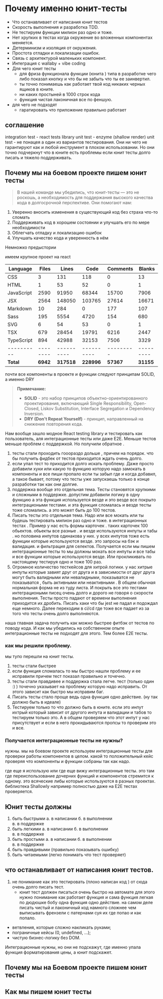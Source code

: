 # Почему именно юнит-тесты

- Что останавливает от написания юнит тестов
- Скорость выполнения и разработка TDD.
- Не тестируем функции милион раз одно и тоже.
- Нет хрупких в тестах когда окружение во вложенных компонентах меняется.
- Детерминизм и изоляция от окружения.
- Простота отладки и локализации ошибок.
- Связь с архитектурой маленьких компонент.
- Интеграция с wallaby + vibe coding
- Для чего юнит тесты
  - для фриза функционала функции (юнита ) типа в разработке чего либо показал кнопку и что бы не забыть что ты ее заинвертил.
  - ты точно понимаешь как работает твой код никаких черных ящиков в юните.
  - ни каких простыней в 1000 строк кода
  - функция чистая лаконичная все по феншую.
- для чего не подходят
  - гаратировать что приложение правильно работает

## соглашение

integration test - react tests library
unit test - enzyme (shallow render)
unit test - не понацея а один из вариантов тестирования. Они ни чего не гарантируют как и любой инструмент в плохом использовании. Но они точно подчеркнут что в юните есть проблемы если юнит тесты долго писать и тяжело поддерживать.

## Почему мы на боевом проекте пишем юнит тесты

> В нашей команде мы убедились, что юнит-тесты — это не роскошь, а необходимость для поддержания высокого качества кода в долгосрочной перспективе. Они помогают нам:

1. Уверенно вносить изменения в существующий код без страха что-то сломать
2. Поддерживать код в хорошем состоянии и улучшать его по мере необходимости
3. Облегчать отладку и локализацию ошибок
4. Улучшать качество кода и уверенность в нём

Немножко предыстории

имеем крупное проект на react

| Language   | Files    | Lines      | Code       | Comments  | Blanks    |
| ---------- | -------- | ---------- | ---------- | --------- | --------- |
| CSS        | 3        | 131        | 118        | 0         | 13        |
| HTML       | 1        | 53         | 52         | 0         | 1         |
| JavaScript | 2590     | 91950      | 68344      | 15700     | 7906      |
| JSX        | 2564     | 148050     | 103765     | 27614     | 16671     |
| Markdown   | 10       | 284        | 0          | 177       | 107       |
| Sass       | 195      | 5554       | 4720       | 154       | 680       |
| SVG        | 6        | 54         | 53         | 0         | 1         |
| TSX        | 679      | 28454      | 19791      | 6216      | 2447      |
| TypeScript | 894      | 42988      | 32153      | 7506      | 3329      |
| ---------- | -------- | ---------- | ---------- | --------- | --------- |
| **Total**  | **6942** | **317518** | **228996** | **57367** | **31155** |

почти все компоненты в проекте и функции следуют принципам SOLID, а именно DRY

> **Примечание:**
>
> - **SOLID** - это набор принципов объектно-ориентированного проектирования, включающий Single Responsibility, Open-Closed, Liskov Substitution, Interface Segregation и Dependency Inversion.
> - **DRY (Don't Repeat Yourself)** - принцип, направленный на снижение повторения кода.

Нам вообще зашло модное React testing library и тестировать как пользователь, аля интеграционные тесты или даже E2E. Меньше тестов меньше проблем с поддержкой.
Но получили обратное .

1. тесты стали проходить гооораздо дольше , причем на порядок. что бы получить фидбек от тестов приходится ждать очень долго.
2. если упал тест то приходится долго искать проблему. Даже просто добавили хуки или какую то функцию которую надо замокать в компоненты и все пиши пропало если ты забыл где и когда добавил, а такое бывает, потому что тесты уже запускаешь только в конце разработки так как они долгие.
3. поддержка вообще это отдельная тема. Тесты становятся хрупкими и сложными в поддержке. допустим добавили логику в одну функцию а эта функция используется везде и это везде все покрыто интеграциоными тестами. и эта функция сломалась и везде тесты тоже сломались. а это может быть до 100 тестов.
4. Писать тесты это отдельная тема. Надо или все мокать или ты будешь тестировать милион раз одно и тоже. в интеграционных тестах . Пример у нас есть формы карточек . таких карточек 100 обьектов. обьекты все разные . и везде используются инпуты и табы . но половина инпутов одинакова у них. у всех инпутов тоже есть функции которые используются везде. это запросы на бэк и валидация. и фильтрация для селектов. Получается если мы пишем интеграционные тесты то мы должны мокать все инпуты и все табы и все функции которые используются везде. Или прокликивать по настоящему тестируя одно и тоже 100 раз.
5. Огромное количество тесткейсов для хитрой логики. у нас хитрые инпуты которые завият друг от друга и в зависимости от друг друга могут быть валидными или невалидными, показыватся не показыватся , быть активными или неактивными . В общем обычная нормальная форма не из туду листа. И покрыть все это тестами интеграциоными писец очень долго и дорого не говоря о скорости выполнения. Тесты просто падают от времени выполнения приходится их дробить. Писать хаки что бы jest не падал и подождал еще немного. Далее переходим в ci/cd где тоже все падает из за того что тесты очень долго выполняются.

наша главная задача получить как можно быстрее фитбэк от тестов по поводу кода. И как мы убедились на собственном опыте интеграционные тесты не подходят для этого. Тем более E2E тесты.

### как мы решили проблему.

мы тупо перешли на юнит тесты.

1. тесты стали быстрее
2. если функция сломалась то мы быстро нашли проблему и ее исправили причем тест показал правильно и точечно.
3. тесты стали правдивее и поддержка стала легче. тест (только один :) ) точечно указывает на проблему которую надо исправить. От этого зависит как быстро мы исправим баг.
4. Писать тесты стало проще ведь одна функция одно действие. (ну так должно быть в идеале)
5. Тестируем только то что должно быть в юните. если это инпут ихтрый который зависит от другого инпута и валидации и табов то тестируем только это. А в общем проверяем что этот инпут у нас присутствует и если в него прокидываются пропсы то проверим это и все.

### Получается интеграционные тесты не нужны?

нужны.
мы на боевом проекте используем интеграционные тесты для проверки работы компонентов в целом. какой то положительный кейс проверяя что компоненты и функции собраны так как надо.

где еще я использую или где еще вижу интеграционные тесты.
это там где переиспользование дочерних функций и компонентов стремится к одному. это всяческие либы которые используются в разных проектах. библиотека Shallowly например полностью даже на E2E тестах проверяется.

## Юнит тесты должны

1. быть быстрыми
   а. в написании
   б. в выполнении  
   в. в поддержке
2. быть легкими
   а. в написании
   б. в выполнении  
   в. в поддержке
3. быть простыми
   а. в написании
   б. в выполнении  
   в. в поддержке
4. быть правдивыми (правильно показывать ошибку)
5. быть читаемыми (легко понимать что тест проверяет)

## что останавливает от написания юнит тестов.

1. не понимание как это тестировать (плохо написан код ) от сюда очень долго писать тест.
   - юнит тест должен писаться очень быстро на автомате для этого нужно понимание как работает функция и сама функция легкая по дюдюшке бобу одна функция одно действие. на самом деле писать чистый и лаконичный код намного сложнее чем выписывать френзели с патернами суя их где попао и как попало.

- ветвления, которые сложно накликать руками;
- пограничные кейсы (0, undefined, …);
- чистую бизнес-логику без DOM.

Интеграционные нужны, но они не подскажут, где именно упала функция форматирования цены, а юнит подскажет.

## Почему мы на Боевом проекте пишем юнит тесты

## Как мы пишем юнит тесты

